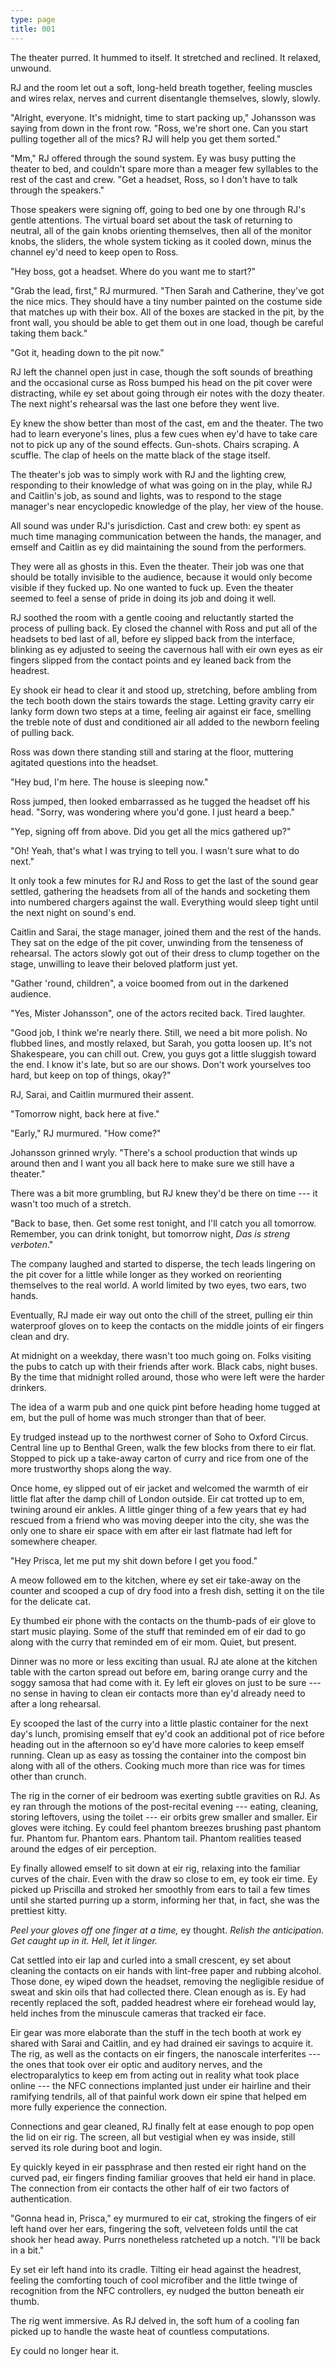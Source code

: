 ```yaml
---
type: page
title: 001
---
```


The theater purred. It hummed to itself. It stretched and reclined. It relaxed, unwound.

RJ and the room let out a soft, long-held breath together, feeling muscles and wires relax, nerves and current disentangle themselves, slowly, slowly.

"Alright, everyone. It's midnight, time to start packing up," Johansson was saying from down in the front row. "Ross, we're short one. Can you start pulling together all of the mics? RJ will help you get them sorted."

"Mm," RJ offered through the sound system. Ey was busy putting the theater to bed, and couldn't spare more than a meager few syllables to the rest of the cast and crew. "Get a headset, Ross, so I don't have to talk through the speakers."

Those speakers were signing off, going to bed one by one through RJ's gentle attentions. The virtual board set about the task of returning to neutral, all of the gain knobs orienting themselves, then all of the monitor knobs, the sliders, the whole system ticking as it cooled down, minus the channel ey'd need to keep open to Ross.

"Hey boss, got a headset. Where do you want me to start?"

"Grab the lead, first," RJ murmured. "Then Sarah and Catherine, they've got the nice mics. They should have a tiny number painted on the costume side that matches up with their box. All of the boxes are stacked in the pit, by the front wall, you should be able to get them out in one load, though be careful taking them back."

"Got it, heading down to the pit now."

RJ left the channel open just in case, though the soft sounds of breathing and the occasional curse as Ross bumped his head on the pit cover were distracting, while ey set about going through eir notes with the dozy theater. The next night's rehearsal was the last one before they went live.

Ey knew the show better than most of the cast, em and the theater. The two had to learn everyone's lines, plus a few cues when ey'd have to take care not to pick up any of the sound effects. Gun-shots. Chairs scraping. A scuffle. The clap of heels on the matte black of the stage itself.

The theater's job was to simply work with RJ and the lighting crew, responding to their knowledge of what was going on in the play, while RJ and Caitlin's job, as sound and lights, was to respond to the stage manager's near encyclopedic knowledge of the play, her view of the house.

All sound was under RJ's jurisdiction. Cast and crew both: ey spent as much time managing communication between the hands, the manager, and emself and Caitlin as ey did maintaining the sound from the performers.

They were all as ghosts in this. Even the theater. Their job was one that should be totally invisible to the audience, because it would only become visible if they fucked up. No one wanted to fuck up. Even the theater seemed to feel a sense of pride in doing its job and doing it well.

RJ soothed the room with a gentle cooing and reluctantly started the process of pulling back. Ey closed the channel with Ross and put all of the headsets to bed last of all, before ey slipped back from the interface, blinking as ey adjusted to seeing the cavernous hall with eir own eyes as eir fingers slipped from the contact points and ey leaned back from the headrest.

Ey shook eir head to clear it and stood up, stretching, before ambling from the tech booth down the stairs towards the stage. Letting gravity carry eir lanky form down two steps at a time, feeling air against eir face, smelling the treble note of dust and conditioned air all added to the newborn feeling of pulling back.

Ross was down there standing still and staring at the floor, muttering agitated questions into the headset.

"Hey bud, I'm here. The house is sleeping now."

Ross jumped, then looked embarrassed as he tugged the headset off his head. "Sorry, was wondering where you'd gone. I just heard a beep."

"Yep, signing off from above. Did you get all the mics gathered up?"

"Oh! Yeah, that's what I was trying to tell you. I wasn't sure what to do next."

It only took a few minutes for RJ and Ross to get the last of the sound gear settled, gathering the headsets from all of the hands and socketing them into numbered chargers against the wall. Everything would sleep tight until the next night on sound's end.

Caitlin and Sarai, the stage manager, joined them and the rest of the hands. They sat on the edge of the pit cover, unwinding from the tenseness of rehearsal. The actors slowly got out of their dress to clump together on the stage, unwilling to leave their beloved platform just yet.

"Gather 'round, children", a voice boomed from out in the darkened audience.

"Yes, Mister Johansson", one of the actors recited back. Tired laughter.

"Good job, I think we're nearly there. Still, we need a bit more polish. No flubbed lines, and mostly relaxed, but Sarah, you gotta loosen up. It's not Shakespeare, you can chill out. Crew, you guys got a little sluggish toward the end. I know it's late, but so are our shows. Don't work yourselves too hard, but keep on top of things, okay?"

RJ, Sarai, and Caitlin murmured their assent.

"Tomorrow night, back here at five."

"Early," RJ murmured. "How come?"

Johansson grinned wryly. "There's a school production that winds up around then and I want you all back here to make sure we still have a theater."

There was a bit more grumbling, but RJ knew they'd be there on time --- it wasn't too much of a stretch.

"Back to base, then. Get some rest tonight, and I'll catch you all tomorrow. Remember, you can drink tonight, but tomorrow night, *Das is streng verboten*."

The company laughed and started to disperse, the tech leads lingering on the pit cover for a little while longer as they worked on reorienting themselves to the real world. A world limited by two eyes, two ears, two hands.

Eventually, RJ made eir way out onto the chill of the street, pulling eir thin waterproof gloves on to keep the contacts on the middle joints of eir fingers clean and dry.

At midnight on a weekday, there wasn't too much going on. Folks visiting the pubs to catch up with their friends after work. Black cabs, night buses. By the time that midnight rolled around, those who were left were the harder drinkers.

The idea of a warm pub and one quick pint before heading home tugged at em, but the pull of home was much stronger than that of beer.

Ey trudged instead up to the northwest corner of Soho to Oxford Circus. Central line up to Benthal Green, walk the few blocks from there to eir flat. Stopped to pick up a take-away carton of curry and rice from one of the more trustworthy shops along the way.

Once home, ey slipped out of eir jacket and welcomed the warmth of eir little flat after the damp chill of London outside. Eir cat trotted up to em, twining around eir ankles. A little ginger thing of a few years that ey had rescued from a friend who was moving deeper into the city, she was the only one to share eir space with em after eir last flatmate had left for somewhere cheaper.

"Hey Prisca, let me put my shit down before I get you food."

A meow followed em to the kitchen, where ey set eir take-away on the counter and scooped a cup of dry food into a fresh dish, setting it on the tile for the delicate cat.

Ey thumbed eir phone with the contacts on the thumb-pads of eir glove to start music playing. Some of the stuff that reminded em of eir dad to go along with the curry that reminded em of eir mom. Quiet, but present.

Dinner was no more or less exciting than usual. RJ ate alone at the kitchen table with the carton spread out before em, baring orange curry and the soggy samosa that had come with it. Ey left eir gloves on just to be sure --- no sense in having to clean eir contacts more than ey'd already need to after a long rehearsal.

Ey scooped the last of the curry into a little plastic container for the next day's lunch, promising emself that ey'd cook an additional pot of rice before heading out in the afternoon so ey'd have more calories to keep emself running. Clean up as easy as tossing the container into the compost bin along with all of the others. Cooking much more than rice was for times other than crunch.

The rig in the corner of eir bedroom was exerting subtle gravities on RJ. As ey ran through the motions of the post-recital evening --- eating, cleaning, storing leftovers, using the toilet --- eir orbits grew smaller and smaller. Eir gloves were itching. Ey could feel phantom breezes brushing past phantom fur. Phantom fur. Phantom ears. Phantom tail. Phantom realities teased around the edges of eir perception.

Ey finally allowed emself to sit down at eir rig, relaxing into the familiar curves of the chair. Even with the draw so close to em, ey took eir time. Ey picked up Priscilla and stroked her smoothly from ears to tail a few times until she started purring up a storm, informing her that, in fact, she was the prettiest kitty.

*Peel your gloves off one finger at a time,* ey thought. *Relish the anticipation. Get caught up in it. Hell, let it linger.*

Cat settled into eir lap and curled into a small crescent, ey set about cleaning the contacts on eir hands with lint-free paper and rubbing alcohol. Those done, ey wiped down the headset, removing the negligible residue of sweat and skin oils that had collected there. Clean enough as is. Ey had recently replaced the soft, padded headrest where eir forehead would lay, held inches from the minuscule cameras that tracked eir face.

Eir gear was more elaborate than the stuff in the tech booth at work ey shared with Sarai and Caitlin, and ey had drained eir savings to acquire it. The rig, as well as the contacts on eir fingers, the nanoscale interferites --- the ones that took over eir optic and auditory nerves, and the electroparalytics to keep em from acting out in reality what took place online --- the NFC connections implanted just under eir hairline and their ramifying tendrils, all of that painful work down eir spine that helped em more fully experience the connection.

Connections and gear cleaned, RJ finally felt at ease enough to pop open the lid on eir rig. The screen, all but vestigial when ey was inside, still served its role during boot and login.

Ey quickly keyed in eir passphrase and then rested eir right hand on the curved pad, eir fingers finding familiar grooves that held eir hand in place. The connection from eir contacts the other half of eir two factors of authentication.

"Gonna head in, Prisca," ey murmured to eir cat, stroking the fingers of eir left hand over her ears, fingering the soft, velveteen folds until the cat shook her head away. Purrs nonetheless ratcheted up a notch. "I'll be back in a bit."

Ey set eir left hand into its cradle. Tilting eir head against the headrest, feeling the comforting touch of cool microfiber and the little twinge of recognition from the NFC controllers, ey nudged the button beneath eir thumb.

The rig went immersive. As RJ delved in, the soft hum of a cooling fan picked up to handle the waste heat of countless computations.

Ey could no longer hear it.
